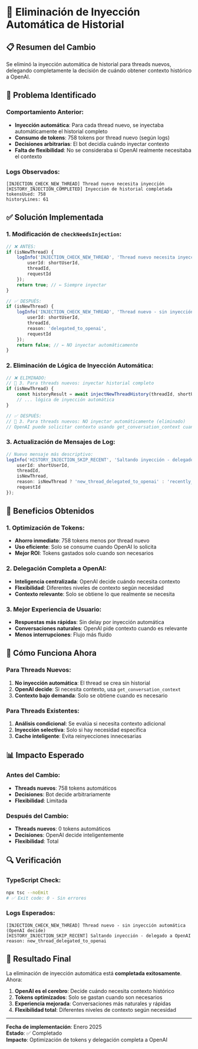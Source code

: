 # 🚫 Eliminación de Inyección Automática de Historial

## 📋 Resumen del Cambio

Se eliminó la inyección automática de historial para threads nuevos, delegando completamente la decisión de cuándo obtener contexto histórico a OpenAI.

## 🎯 Problema Identificado

### Comportamiento Anterior:
- **Inyección automática**: Para cada thread nuevo, se inyectaba automáticamente el historial completo
- **Consumo de tokens**: 758 tokens por thread nuevo (según logs)
- **Decisiones arbitrarias**: El bot decidía cuándo inyectar contexto
- **Falta de flexibilidad**: No se consideraba si OpenAI realmente necesitaba el contexto

### Logs Observados:
```
[INJECTION_CHECK_NEW_THREAD] Thread nuevo necesita inyección
[HISTORY_INJECTION_COMPLETED] Inyección de historial completada
tokensUsed: 758
historyLines: 61
```

## ✅ Solución Implementada

### 1. Modificación de `checkNeedsInjection`:
```typescript
// ❌ ANTES:
if (isNewThread) {
    logInfo('INJECTION_CHECK_NEW_THREAD', 'Thread nuevo necesita inyección', {
        userId: shortUserId,
        threadId,
        requestId
    });
    return true; // ← Siempre inyectar
}

// ✅ DESPUÉS:
if (isNewThread) {
    logInfo('INJECTION_CHECK_NEW_THREAD', 'Thread nuevo - sin inyección automática (OpenAI decide)', {
        userId: shortUserId,
        threadId,
        reason: 'delegated_to_openai',
        requestId
    });
    return false; // ← NO inyectar automáticamente
}
```

### 2. Eliminación de Lógica de Inyección Automática:
```typescript
// ❌ ELIMINADO:
// 🔧 3. Para threads nuevos: inyectar historial completo
if (isNewThread) {
    const historyResult = await injectNewThreadHistory(threadId, shortUserId, chatId, requestId);
    // ... lógica de inyección automática
}

// ✅ DESPUÉS:
// 🔧 3. Para threads nuevos: NO inyectar automáticamente (eliminado)
// OpenAI puede solicitar contexto usando get_conversation_context cuando lo necesite
```

### 3. Actualización de Mensajes de Log:
```typescript
// Nuevo mensaje más descriptivo:
logInfo('HISTORY_INJECTION_SKIP_RECENT', 'Saltando inyección - delegado a OpenAI', {
    userId: shortUserId,
    threadId,
    isNewThread,
    reason: isNewThread ? 'new_thread_delegated_to_openai' : 'recently_injected',
    requestId
});
```

## 🎯 Beneficios Obtenidos

### 1. Optimización de Tokens:
- **Ahorro inmediato**: 758 tokens menos por thread nuevo
- **Uso eficiente**: Solo se consume cuando OpenAI lo solicita
- **Mejor ROI**: Tokens gastados solo cuando son necesarios

### 2. Delegación Completa a OpenAI:
- **Inteligencia centralizada**: OpenAI decide cuándo necesita contexto
- **Flexibilidad**: Diferentes niveles de contexto según necesidad
- **Contexto relevante**: Solo se obtiene lo que realmente se necesita

### 3. Mejor Experiencia de Usuario:
- **Respuestas más rápidas**: Sin delay por inyección automática
- **Conversaciones naturales**: OpenAI pide contexto cuando es relevante
- **Menos interrupciones**: Flujo más fluido

## 🔧 Cómo Funciona Ahora

### Para Threads Nuevos:
1. **No inyección automática**: El thread se crea sin historial
2. **OpenAI decide**: Si necesita contexto, usa `get_conversation_context`
3. **Contexto bajo demanda**: Solo se obtiene cuando es necesario

### Para Threads Existentes:
1. **Análisis condicional**: Se evalúa si necesita contexto adicional
2. **Inyección selectiva**: Solo si hay necesidad específica
3. **Cache inteligente**: Evita reinyecciones innecesarias

## 📊 Impacto Esperado

### Antes del Cambio:
- **Threads nuevos**: 758 tokens automáticos
- **Decisiones**: Bot decide arbitrariamente
- **Flexibilidad**: Limitada

### Después del Cambio:
- **Threads nuevos**: 0 tokens automáticos
- **Decisiones**: OpenAI decide inteligentemente
- **Flexibilidad**: Total

## 🔍 Verificación

### TypeScript Check:
```bash
npx tsc --noEmit
# ✅ Exit code: 0 - Sin errores
```

### Logs Esperados:
```
[INJECTION_CHECK_NEW_THREAD] Thread nuevo - sin inyección automática (OpenAI decide)
[HISTORY_INJECTION_SKIP_RECENT] Saltando inyección - delegado a OpenAI
reason: new_thread_delegated_to_openai
```

## 🎉 Resultado Final

La eliminación de inyección automática está **completada exitosamente**. Ahora:

1. **OpenAI es el cerebro**: Decide cuándo necesita contexto histórico
2. **Tokens optimizados**: Solo se gastan cuando son necesarios
3. **Experiencia mejorada**: Conversaciones más naturales y rápidas
4. **Flexibilidad total**: Diferentes niveles de contexto según necesidad

---

**Fecha de implementación**: Enero 2025  
**Estado**: ✅ Completado  
**Impacto**: Optimización de tokens y delegación completa a OpenAI 